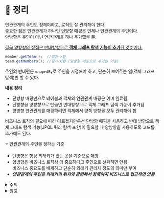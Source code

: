 # 📝 정리   
연관관계의 주인도 정해야하고, 로직도 잘 관리해야 한다.   
중요한 점은 연관관계가 하나인 단방향 매핑은 언제나 연관관계의 주인이다.   
양방향은 주인이 아닌 연관관계를 하나 추가했을 뿐.   

<u>결국 양방향의 장점은 반대방향으로 **객체 그래프 탐색 기능이 추가**된 것뿐이다.</u>
```java
member.getTeam();  //회원->팀
team.getMembers(); //팀->회원 (양방향 매핑으로 추가된 기능)
```

주인의 반대편은 `mappedBy`로 주인을 지정해야 하고, 단순히 보여주는 일(객체 그래프 탐색)만 할 수 있다.

**내용 정리**
- 단방향 매핑만으로 테이블과 객체의 연관관계 매핑은 이미 완료됨
- 단방향을 양방향으로 만들면 반대방향으로 객체 그래프 탐색 기능이 추가됨
- 양방향 연관관계를 매핑하려면 객체에서 양쪽 방향을 모두 관리해야 함   

비즈니스 로직의 필요에 따라 다르겠지만우선 단방향 매핑을 사용하고 반대 방향으로 객체 그래프 탐색 기능(JPQL 쿼리 탐색 포함)이 필요할 때 양방향을 사용하도록 코드를 추가해도 된다.

⭐ 연관관계의 주인을 정하는 기준
- 단방향은 항상 외래키가 있는 곳을 기준으로 매핑
- 양방향은 비즈니스 로직상 더 중요하다고 주인으로 선택하면 안됨   
비즈니스 중요도를 배제하고 단순히 외래키 관리자 정도의 의미만 부여
- ***연관관계의 주인은 외래키의 위치와 관련해서 정해야지 비즈니스로 접근하면 안됨***   

<details>
<summary>주의</summary>

양방향 매핑 시 무한 루프에 빠지지 않게 조심해야 한다.   
예) `Member.toString()`에서 `getTeam()`을 호출하고, `Team.toString()`에서 `getMember()`를 호출하면 무한 루프에 빠질 수 있다.   

엔티티를 JSON으로 변환할때 자주 발생(무한루프에 빠지지 않도록 하는 어노테이션 제공)   
Lombok 라이브러리 사용할 때도 자주 발생
</details>

<details>
<summary>참고</summary>

일대다를 연관관계의 주인으로 선택하는 것이 가능하긴 하다.   
예) `Team.members`를 연관관계의 주인으로 선택하는 것   

성능 관리 측면에서 권장하지 않는다.(6장 2-1 참고)   
*될 수 있으면 외래키가 있는 곳을 연관관계의 주인으로 선택*
</details>